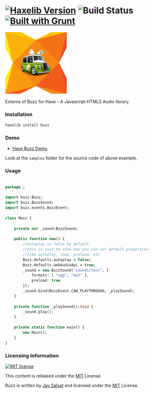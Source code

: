 [![Haxelib Version](https://img.shields.io/github/tag/buzz/haxe-buzz.svg?style=flat&label=haxelib)](http://lib.haxe.org/p/buzz) ![Build Status](https://travis-ci.org/adireddy/haxe-buzz.svg?branch=master) [![Built with Grunt](https://cdn.gruntjs.com/builtwith.png)](http://gruntjs.com/)
=========

![haxe buzz logo](https://raw.githubusercontent.com/adireddy/haxe-buzz/master/logo.png)

Externs of Buzz for Haxe - A Javascript HTML5 Audio library.

### Installation ###

```haxe
haxelib install buzz
```

### Demo ###

* [Haxe Buzz Demo](http://adireddy.github.io/demos/haxe-buzz/)

Look at the `samples` folder for the source code of above example.

### Usage ###

```haxe

package ;

import buzz.Buzz;
import buzz.BuzzSound;
import buzz.events.BuzzEvent;

class Main {

	private var _sound:BuzzSound;

	public function new() {
	    //autoplay is false by default
	    //this is just to show how you can set default properties
	    //like autoplay, loop, preload, etc
  		Buzz.defaults.autoplay = false;
  		Buzz.defaults.webAudioApi = true;
  		_sound = new BuzzSound("sounds/test", { 
  			formats: [ "ogg", "mp3" ],
  			preload: true 
  		});
  		_sound.bind(BuzzEvent.CAN_PLAYTHROUGH, _playSound);
	}
	
	private function _playSound():Void {
      	_sound.play();
  	}

	private static function main() {
		new Main();
	}
}
```

### Licensing Information ###

<a rel="license" href="http://opensource.org/licenses/MIT">
<img alt="MIT license" height="40" src="http://upload.wikimedia.org/wikipedia/commons/c/c3/License_icon-mit.svg" /></a>

This content is released under the [MIT](http://opensource.org/licenses/MIT) License.

Buzz is written by [Jay Salvat](http://buzz.jaysalvat.com/) and licensed under the [MIT](http://opensource.org/licenses/MIT) License.
